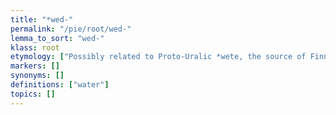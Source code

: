 ```yaml
---
title: "*wed-"
permalink: "/pie/root/wed-"
lemma_to_sort: "wed-"
klass: root
etymology: ["Possibly related to Proto-Uralic *wete, the source of Finnish vesi and Hungarian víz. The nature of the relationship is unclear and controversial; the word may have been borrowed from Proto-Indo-European into Proto-Uralic, or the reverse. A minority of linguists suggests a common origin from an even earlier proto-language, but this is not generally accepted.", "In Proto-Indo-European, the active elemental *wed- (“water”) was contrasted with the passive *h₂ep- (“body of water”), similar to the opposition of the active \"fire\" *h₁n̥gʷnis with the passive *péh₂wr̥."]
markers: []
synonyms: []
definitions: ["water"]
topics: []
---
```

